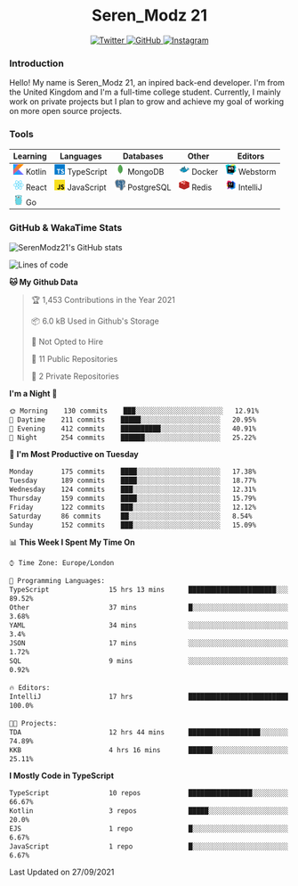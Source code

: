 <div align="center">
  <h1>Seren_Modz 21</h1>
  <a href="https://twitter.com/SerenModz21">
    <img alt="Twitter" src="https://img.shields.io/badge/twitter%20-%231DA1F2.svg?&style=for-the-badge&logo=Twitter&logoColor=white">
  </a>
  <a href="https://github.com/SerenModz21">
    <img alt="GitHub" src="https://img.shields.io/badge/github%20-%23121011.svg?&style=for-the-badge&logo=github&logoColor=white">
  </a>
  <a href="https://www.instagram.com/serenmodz21">
    <img alt="Instagram" src="https://img.shields.io/badge/instagram%20-%23E4405F.svg?&style=for-the-badge&logo=Instagram&logoColor=white">
  </a>
</div>

### Introduction

Hello! My name is Seren_Modz 21, an inpired back-end developer. I'm from the United Kingdom and I'm a full-time college student. Currently, I mainly work on private projects but I plan to grow and achieve my goal of working on more open source projects. 

### Tools

 **Learning**                                        | **Languages**                                               | **Databases**                                               | **Other**                                           | **Editors**                                                  
-----------------------------------------------------|-------------------------------------------------------------|-------------------------------------------------------------|-----------------------------------------------------|--------------------------------------------------------------
 <img width="19px" src="./assets/kotlin.svg"> Kotlin | <img width="19px" src="./assets/typescript.svg"> TypeScript | <img width="19px" src="./assets/mongodb.svg"> MongoDB       | <img width="19px" src="./assets/docker.svg"> Docker | <img width="19px" src="./assets/webstorm.svg"> Webstorm      
 <img width="19px" src="./assets/react.svg"> React   | <img width="19px" src="./assets/javascript.svg"> JavaScript | <img width="19px" src="./assets/postgresql.svg"> PostgreSQL | <img width="19px" src="./assets/redis.svg"> Redis   | <img width="19px" src="./assets/intellij-idea.svg"> IntelliJ
 <img width="19px" src="./assets/go.svg"> Go         |                                                             |                                                             |                                                     |                                                                                                               

### GitHub & WakaTime Stats

![SerenModz21's GitHub stats](https://github-readme-stats.vercel.app/api?username=SerenModz21&show_icons=true&theme=dark)

<!--START_SECTION:waka-->
![Lines of code](https://img.shields.io/badge/From%20Hello%20World%20I%27ve%20Written-43689%20lines%20of%20code-blue)

**🐱 My Github Data** 

> 🏆 1,453 Contributions in the Year 2021
 > 
> 📦 6.0 kB Used in Github's Storage 
 > 
> 🚫 Not Opted to Hire
 > 
> 📜 11 Public Repositories 
 > 
> 🔑 2 Private Repositories  
 > 
**I'm a Night 🦉** 

```text
🌞 Morning    130 commits    ███░░░░░░░░░░░░░░░░░░░░░░   12.91% 
🌆 Daytime    211 commits    █████░░░░░░░░░░░░░░░░░░░░   20.95% 
🌃 Evening    412 commits    ██████████░░░░░░░░░░░░░░░   40.91% 
🌙 Night      254 commits    ██████░░░░░░░░░░░░░░░░░░░   25.22%

```
📅 **I'm Most Productive on Tuesday** 

```text
Monday       175 commits    ████░░░░░░░░░░░░░░░░░░░░░   17.38% 
Tuesday      189 commits    ████░░░░░░░░░░░░░░░░░░░░░   18.77% 
Wednesday    124 commits    ███░░░░░░░░░░░░░░░░░░░░░░   12.31% 
Thursday     159 commits    ████░░░░░░░░░░░░░░░░░░░░░   15.79% 
Friday       122 commits    ███░░░░░░░░░░░░░░░░░░░░░░   12.12% 
Saturday     86 commits     ██░░░░░░░░░░░░░░░░░░░░░░░   8.54% 
Sunday       152 commits    ███░░░░░░░░░░░░░░░░░░░░░░   15.09%

```


📊 **This Week I Spent My Time On** 

```text
⌚︎ Time Zone: Europe/London

💬 Programming Languages: 
TypeScript               15 hrs 13 mins      ██████████████████████░░░   89.52% 
Other                    37 mins             █░░░░░░░░░░░░░░░░░░░░░░░░   3.68% 
YAML                     34 mins             ░░░░░░░░░░░░░░░░░░░░░░░░░   3.4% 
JSON                     17 mins             ░░░░░░░░░░░░░░░░░░░░░░░░░   1.72% 
SQL                      9 mins              ░░░░░░░░░░░░░░░░░░░░░░░░░   0.92%

🔥 Editors: 
IntelliJ                 17 hrs              █████████████████████████   100.0%

🐱‍💻 Projects: 
TDA                      12 hrs 44 mins      ██████████████████░░░░░░░   74.89% 
KKB                      4 hrs 16 mins       ██████░░░░░░░░░░░░░░░░░░░   25.11%

```

**I Mostly Code in TypeScript** 

```text
TypeScript               10 repos            ████████████████░░░░░░░░░   66.67% 
Kotlin                   3 repos             █████░░░░░░░░░░░░░░░░░░░░   20.0% 
EJS                      1 repo              █░░░░░░░░░░░░░░░░░░░░░░░░   6.67% 
JavaScript               1 repo              █░░░░░░░░░░░░░░░░░░░░░░░░   6.67%

```



 Last Updated on 27/09/2021
<!--END_SECTION:waka-->
